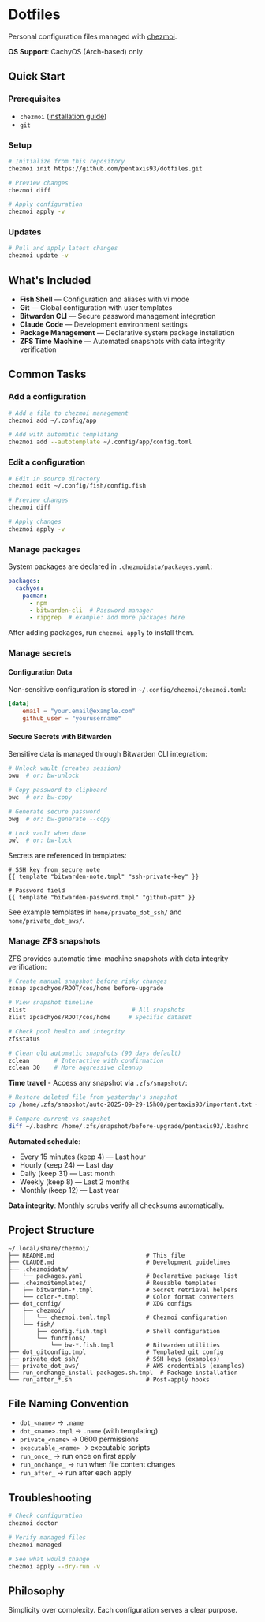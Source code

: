 # Dotfiles

Personal configuration files managed with [chezmoi](https://www.chezmoi.io/).

**OS Support**: CachyOS (Arch-based) only

## Quick Start

### Prerequisites
- `chezmoi` ([installation guide](https://www.chezmoi.io/install/))
- `git`

### Setup

```bash
# Initialize from this repository
chezmoi init https://github.com/pentaxis93/dotfiles.git

# Preview changes
chezmoi diff

# Apply configuration
chezmoi apply -v
```

### Updates

```bash
# Pull and apply latest changes
chezmoi update -v
```

## What's Included

- **Fish Shell** — Configuration and aliases with vi mode
- **Git** — Global configuration with user templates
- **Bitwarden CLI** — Secure password management integration
- **Claude Code** — Development environment settings
- **Package Management** — Declarative system package installation
- **ZFS Time Machine** — Automated snapshots with data integrity verification

## Common Tasks

### Add a configuration

```bash
# Add a file to chezmoi management
chezmoi add ~/.config/app

# Add with automatic templating
chezmoi add --autotemplate ~/.config/app/config.toml
```

### Edit a configuration

```bash
# Edit in source directory
chezmoi edit ~/.config/fish/config.fish

# Preview changes
chezmoi diff

# Apply changes
chezmoi apply -v
```

### Manage packages

System packages are declared in `.chezmoidata/packages.yaml`:

```yaml
packages:
  cachyos:
    pacman:
      - npm
      - bitwarden-cli  # Password manager
      - ripgrep  # example: add more packages here
```

After adding packages, run `chezmoi apply` to install them.

### Manage secrets

#### Configuration Data
Non-sensitive configuration is stored in `~/.config/chezmoi/chezmoi.toml`:

```toml
[data]
    email = "your.email@example.com"
    github_user = "yourusername"
```

#### Secure Secrets with Bitwarden
Sensitive data is managed through Bitwarden CLI integration:

```bash
# Unlock vault (creates session)
bwu  # or: bw-unlock

# Copy password to clipboard
bwc  # or: bw-copy

# Generate secure password
bwg  # or: bw-generate --copy

# Lock vault when done
bwl  # or: bw-lock
```

Secrets are referenced in templates:
```go-template
# SSH key from secure note
{{ template "bitwarden-note.tmpl" "ssh-private-key" }}

# Password field
{{ template "bitwarden-password.tmpl" "github-pat" }}
```

See example templates in `home/private_dot_ssh/` and `home/private_dot_aws/`.

### Manage ZFS snapshots

ZFS provides automatic time-machine snapshots with data integrity verification:

```bash
# Create manual snapshot before risky changes
zsnap zpcachyos/ROOT/cos/home before-upgrade

# View snapshot timeline
zlist                              # All snapshots
zlist zpcachyos/ROOT/cos/home     # Specific dataset

# Check pool health and integrity
zfsstatus

# Clean old automatic snapshots (90 days default)
zclean       # Interactive with confirmation
zclean 30    # More aggressive cleanup
```

**Time travel** - Access any snapshot via `.zfs/snapshot/`:
```bash
# Restore deleted file from yesterday's snapshot
cp /home/.zfs/snapshot/auto-2025-09-29-15h00/pentaxis93/important.txt ~/

# Compare current vs snapshot
diff ~/.bashrc /home/.zfs/snapshot/before-upgrade/pentaxis93/.bashrc
```

**Automated schedule**:
- Every 15 minutes (keep 4) — Last hour
- Hourly (keep 24) — Last day
- Daily (keep 31) — Last month
- Weekly (keep 8) — Last 2 months
- Monthly (keep 12) — Last year

**Data integrity**: Monthly scrubs verify all checksums automatically.

## Project Structure

```
~/.local/share/chezmoi/
├── README.md                          # This file
├── CLAUDE.md                          # Development guidelines
├── .chezmoidata/
│   └── packages.yaml                  # Declarative package list
├── .chezmoitemplates/                 # Reusable templates
│   ├── bitwarden-*.tmpl               # Secret retrieval helpers
│   └── color-*.tmpl                   # Color format converters
├── dot_config/                        # XDG configs
│   ├── chezmoi/
│   │   └── chezmoi.toml.tmpl          # Chezmoi configuration
│   └── fish/
│       ├── config.fish.tmpl           # Shell configuration
│       └── functions/
│           └── bw-*.fish.tmpl         # Bitwarden utilities
├── dot_gitconfig.tmpl                 # Templated git config
├── private_dot_ssh/                   # SSH keys (examples)
├── private_dot_aws/                   # AWS credentials (examples)
├── run_onchange_install-packages.sh.tmpl  # Package installation
└── run_after_*.sh                     # Post-apply hooks
```

## File Naming Convention

- `dot_<name>` → `.name`
- `dot_<name>.tmpl` → `.name` (with templating)
- `private_<name>` → 0600 permissions
- `executable_<name>` → executable scripts
- `run_once_` → run once on first apply
- `run_onchange_` → run when file content changes
- `run_after_` → run after each apply

## Troubleshooting

```bash
# Check configuration
chezmoi doctor

# Verify managed files
chezmoi managed

# See what would change
chezmoi apply --dry-run -v
```

## Philosophy

Simplicity over complexity. Each configuration serves a clear purpose.